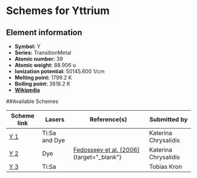 # Schemes for Yttrium

## Element information

- **Symbol:** Y
- **Series:** TransitionMetal
- **Atomic number:** 39
- **Atomic weight:** 88.906 u
- **Ionization potential:** 50145.600 1/cm
- **Melting point:** 1799.2 K
- **Boiling point:** 3618.2 K
- [**Wikipedia**](https://en.wikipedia.org/wiki/Yttrium)

##Available Schemes

|     Scheme link      |    Lasers     |                                     Reference(s)                                      |     Submitted by     |
| -------------------- | ------------- | ------------------------------------------------------------------------------------- | -------------------- |
| [Y 1](../y/y-001.md) | Ti:Sa and Dye |                                                                                       | Katerina Chrysalidis |
| [Y 2](../y/y-002.md) | Dye           | [Fedosseev et al. (2006)](https://doi.org/10.1007/s10751-005-9204-2){target="_blank"} | Katerina Chrysalidis |
| [Y 3](../y/y-003.md) | Ti:Sa         |                                                                                       | Tobias Kron          |

